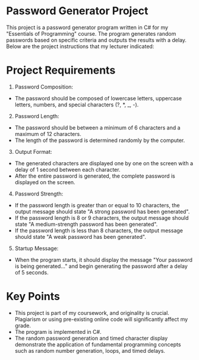 # Password Generator Project
This project is a password generator program written in C# for my "Essentials of Programming" course. The program generates random passwords based on specific criteria and outputs the results with a delay. Below are the project instructions that my lecturer indicated:

# Project Requirements
1. Password Composition:

- The password should be composed of lowercase letters, uppercase letters, numbers, and special characters (?, *, _, -).

2. Password Length:

- The password should be between a minimum of 6 characters and a maximum of 12 characters.
- The length of the password is determined randomly by the computer.

3. Output Format:

- The generated characters are displayed one by one on the screen with a delay of 1 second between each character.
- After the entire password is generated, the complete password is displayed on the screen.

4. Password Strength:

- If the password length is greater than or equal to 10 characters, the output message should state "A strong password has been generated".
- If the password length is 8 or 9 characters, the output message should state "A medium-strength password has been generated".
- If the password length is less than 8 characters, the output message should state "A weak password has been generated".

5. Startup Message:

- When the program starts, it should display the message "Your password is being generated..." and begin generating the password after a delay of 5 seconds.

# Key Points
- This project is part of my coursework, and originality is crucial. Plagiarism or using pre-existing online code will significantly affect my grade.
- The program is implemented in C#.
- The random password generation and timed character display demonstrate the application of fundamental programming concepts such as random number generation, loops, and timed delays.
